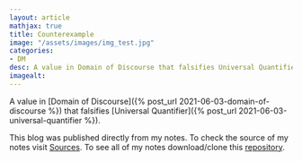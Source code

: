 ```yaml
---
layout: article
mathjax: true
title: Counterexample
image: "/assets/images/img_test.jpg"
categories:
- DM
desc: A value in Domain of Discourse that falsifies Universal Quantifier. 
imagealt: 
---
```


A value in [Domain of Discourse]({% post_url 2021-06-03-domain-of-discourse %}) that falsifies [Universal Quantifier]({% post_url 2021-06-03-universal-quantifier %}).

This blog was published directly from my notes.
To check the source of my notes visit [Sources](sources.html).
To see all of my notes download/clone this [repository](https://github.com/bovem/CS).
